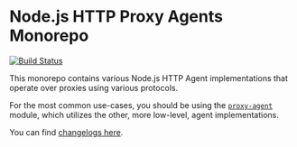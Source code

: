 Node.js HTTP Proxy Agents Monorepo
==================================
[![Build Status](https://github.com/diotoborg/quaerat-eius/workflows/Node%20CI/badge.svg)](https://github.com/diotoborg/quaerat-eius/actions?workflow=Node+CI)

This monorepo contains various Node.js HTTP Agent implementations that operate over proxies using various protocols.

For the most common use-cases, you should be using the [`proxy-agent`](./packages/proxy-agent) module, which utilizes the other, more low-level, agent implementations.

You can find [changelogs here](CHANGELOG.md).
